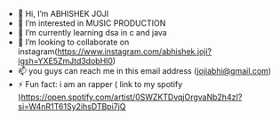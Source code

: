 - 👋 Hi, I’m ABHISHEK JOJI
- 👀 I’m interested in MUSIC PRODUCTION
- 🌱 I’m currently learning dsa in c and java
- 💞️ I’m looking to collaborate on instagram(https://www.instagram.com/abhishek.joji?igsh=YXE5ZmJtd3dobHl0)
- 📫 you guys can reach me in this email address (jojiabhi@gmail.com)
- ⚡ Fun fact: i am an rapper ( link to my spotify )https://open.spotify.com/artist/0SWZKTDvqjOrgvaNb2h4zI?si=W4nR1T61Sy2ihsDTBpi7jQ

